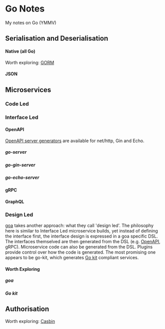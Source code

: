 # Go Notes

My notes on Go (YMMV)

## Serialisation and Deserialisation

#### Native (all Go)

Worth exploring: [GORM](https://gorm.io/index.html)

#### JSON

## Microservices

### Code Led

### Interface Led

#### OpenAPI
[OpenAPI server generators](https://openapi-generator.tech/docs/generators) are available for net/http, Gin and Echo.

##### go-server

##### go-gin-server

##### go-echo-server

#### gRPC

#### GraphQL

### Design Led

[goa](https://goa.design/) takes another approach: what they call 'design led'. The philosophy here is similar to Interface Led microservice builds, yet instead of defining the interface first, the interface design is expressed in a goa specific DSL. The interfaces themselved are then generated from the DSL (e.g. [OpenAPI](https://goa.design/v1/reference/goa/codegen/generator/), gRPC). Microservice code can also be generated from the DSL. Plugins provide control over how the code is generated. The most promising one appears to be go-kit, which generates [Go kit](https://gokit.io/) compliant services.

#### Worth Exploring

##### goa

##### Go kit

## Authorisation

Worth exploring: [Casbin](https://github.com/casbin/casbin)
